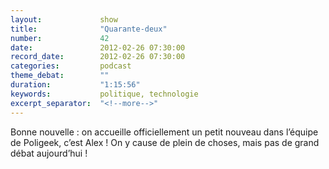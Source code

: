 ```yaml
---
layout:             show
title:              "Quarante-deux"
number:             42
date:               2012-02-26 07:30:00
record_date:        2012-02-26 07:30:00
categories:         podcast
theme_debat:        ""
duration:           "1:15:56"
keywords:           politique, technologie
excerpt_separator:  "<!--more-->"
---
```


Bonne nouvelle : on accueille officiellement un petit nouveau dans l’équipe de Poligeek, c’est Alex ! On y cause de plein de choses, mais pas de grand débat aujourd’hui !
